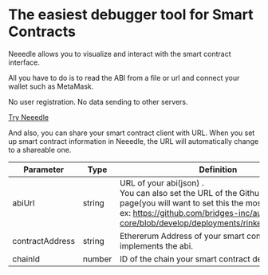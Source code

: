 # The easiest debugger tool for Smart Contracts

Neeedle allows you to visualize and interact with the smart contract interface.

All you have to do is to read the ABI from a file or url and connect your wallet such as MetaMask.

No user registration. No data sending to other servers.

[Try Neeedle](https://neeedle.org/?abiUrl=https%3A%2F%2Fgithub.com%2Fbridges-inc%2Faurora-core%2Fblob%2Fdevelop%2Fdeployments%2Frinkeby%2FAurora.json&chainId=4)

And also, you can share your smart contract client with URL.
When you set up smart contract information in Neeedle, the URL will automatically change to a shareable one.

| Parameter       | Type   | Definition                                                                                                                                                                                                       |
| --------------- | ------ | ---------------------------------------------------------------------------------------------------------------------------------------------------------------------------------------------------------------- |
| abiUrl          | string | URL of your abi(json) .<br>You can also set the URL of the Github view page(you will want to set this the most). <br>ex: https://github.com/bridges-inc/aurora-core/blob/develop/deployments/rinkeby/Aurora.json |
| contractAddress | string | Ethererum Address of your smart contract implements the abi.                                                                                                                                                     |
| chainId         | number | ID of the chain your smart contract deployed.                                                                                                                                                                    |
